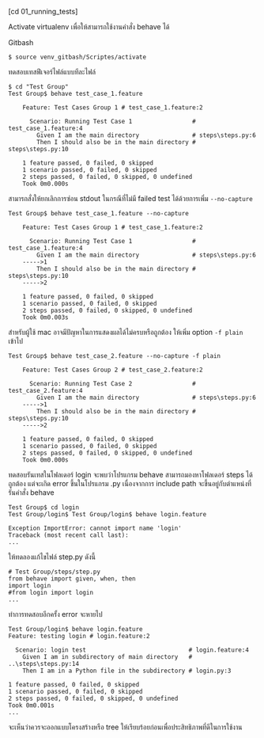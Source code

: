 ﻿[cd 01_running_tests]

Activate virtualenv เพื่อให้สามารถใช้งานคำสั่ง behave ได้

Gitbash
```
$ source venv_gitbash/Scriptes/activate
```


ทดสอบเทสฟีเจอร์ไฟล์แบบทีละไฟล์
```
$ cd "Test Group"
Test Group$ behave test_case_1.feature

    Feature: Test Cases Group 1 # test_case_1.feature:2

      Scenario: Running Test Case 1                 # test_case_1.feature:4
        Given I am the main directory               # steps\steps.py:6
        Then I should also be in the main directory # steps\steps.py:10

    1 feature passed, 0 failed, 0 skipped
    1 scenario passed, 0 failed, 0 skipped
    2 steps passed, 0 failed, 0 skipped, 0 undefined
    Took 0m0.000s
```

สามารถสั่งให้ยกเลิกการซ่อน stdout ในกรณีที่ไม่มี failed test ได้ด้วยการเพิ่ม `--no-capture` 
```
Test Group$ behave test_case_1.feature --no-capture

    Feature: Test Cases Group 1 # test_case_1.feature:2

      Scenario: Running Test Case 1                 # test_case_1.feature:4
        Given I am the main directory               # steps\steps.py:6
    ----->1
        Then I should also be in the main directory # steps\steps.py:10
    ----->2

    1 feature passed, 0 failed, 0 skipped
    1 scenario passed, 0 failed, 0 skipped
    2 steps passed, 0 failed, 0 skipped, 0 undefined
    Took 0m0.003s
```

สำหรับผู้ใช้ mac อาจมีปัญหาในการแสดงผลได้ไม่ครบหรือถูกต้อง ให้เพิ่ม option `-f plain` เข้าไป
```
Test Group$ behave test_case_2.feature --no-capture -f plain

    Feature: Test Cases Group 2 # test_case_2.feature:2

      Scenario: Running Test Case 2                 # test_case_2.feature:4
        Given I am the main directory               # steps\steps.py:6
    ----->1
        Then I should also be in the main directory # steps\steps.py:10
    ----->2

    1 feature passed, 0 failed, 0 skipped
    1 scenario passed, 0 failed, 0 skipped
    2 steps passed, 0 failed, 0 skipped, 0 undefined
    Took 0m0.000s
```

ทดสอบรันเทสในโฟลเดอร์ login จะพบว่าโปรแกรม behave สามารถมองหาโฟลเดอร์ steps ได้ถูกต้อง
แต่จะเกิด error ขึ้นในโปรแกรม .py เนื่องจากการ include path จะขึ้นอยู่กับตำแหน่งที่รันคำสั่ง behave

```
Test Group$ cd login
Test Group/login$ Test Group/login$ behave login.feature

Exception ImportError: cannot import name 'login'
Traceback (most recent call last):
...
```

ให้ทดลองแก้ไขไฟล์ step.py ดังนี้
```
# Test Group/steps/step.py
from behave import given, when, then
import login
#from login import login
...
```

ทำการทดสอบอีกครั้ง error จะหายไป
```
Test Group/login$ behave login.feature
Feature: testing login # login.feature:2

  Scenario: login test                             # login.feature:4
    Given I am in subdirectory of main directory   # ..\steps\steps.py:14
    Then I am in a Python file in the subdirectory # login.py:3

1 feature passed, 0 failed, 0 skipped
1 scenario passed, 0 failed, 0 skipped
2 steps passed, 0 failed, 0 skipped, 0 undefined
Took 0m0.001s
...
```

จะเห็นว่าควรจะออกแบบโครงสร้างหรือ tree ให้เรียบร้อยก่อนเพื่อประสิทธิภาพที่ดีในการใช้งาน
